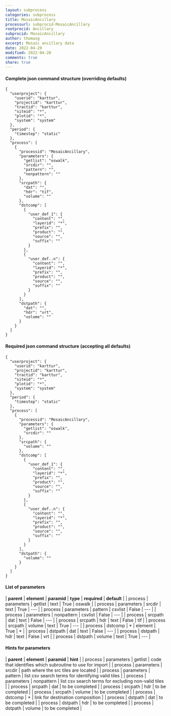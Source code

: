 ```yaml
---
layout: subprocess
categories: subprocess
title: MosaicAncillary
processurl: subprocid-MosaicAncillary
rootprocid: Ancillary
subprocid: MosaicAncillary
author: thomasg
excerpt: Mosaic ancillary data
date: 2022-04-20
modified: 2022-04-20
comments: true
share: true
---
```


#### Complete json command structure (overriding defaults)
```
{
  "userproject": {
    "userid": "karttur",
    "projectid": "karttur",
    "tractid": "karttur",
    "siteid": "*",
    "plotid": "*",
    "system": "system"
  },
  "period": {
    "timestep": "static"
  },
  "process": [
    {
      "processid": "MosaicAncillary",
      "parameters": {
        "getlist": "oswalk",
        "srcdir": "",
        "pattern": "",
        "nonpattern": ""
      },
      "srcpath": {
        "dat": "",
        "hdr": "tif",
        "volume": ""
      },
      "dstcomp": [
        {
          "user_def_1": {
            "content": "",
            "layerid": "*",
            "prefix": "",
            "product": "",
            "source": "",
            "suffix": ""
          }
        },
        {
          "user_def..n": {
            "content": "",
            "layerid": "*",
            "prefix": "",
            "product": "",
            "source": "",
            "suffix": ""
          }
        }
      ],
      "dstpath": {
        "dat": "",
        "hdr": "vrt",
        "volume": ""
      }
    }
  ]
}
```
#### Required json command structure (accepting all defaults)
```
{
  "userproject": {
    "userid": "karttur",
    "projectid": "karttur",
    "tractid": "karttur",
    "siteid": "*",
    "plotid": "*",
    "system": "system"
  },
  "period": {
    "timestep": "static"
  },
  "process": [
    {
      "processid": "MosaicAncillary",
      "parameters": {
        "getlist": "oswalk",
        "srcdir": ""
      },
      "srcpath": {
        "volume": ""
      },
      "dstcomp": [
        {
          "user_def_1": {
            "content": "",
            "layerid": "*",
            "prefix": "",
            "product": "",
            "source": "",
            "suffix": ""
          }
        },
        {
          "user_def..n": {
            "content": "",
            "layerid": "*",
            "prefix": "",
            "product": "",
            "source": "",
            "suffix": ""
          }
        }
      ],
      "dstpath": {
        "volume": ""
      }
    }
  ]
}
```
#### List of parameters

| **parent** | **element** | **paramid** | **type** | **required** | **default** |
| process | parameters | getlist | text | True | oswalk |
| process | parameters | srcdir | text | True | --- |
| process | parameters | pattern | csvlist | False | --- |
| process | parameters | nonpattern | csvlist | False | --- |
| process | srcpath | dat | text | False | --- |
| process | srcpath | hdr | text | False | tif |
| process | srcpath | volume | text | True | --- |
| process | dstcomp | * | element | True | * |
| process | dstpath | dat | text | False | --- |
| process | dstpath | hdr | text | False | vrt |
| process | dstpath | volume | text | True | --- |

#### Hints for parameters

| **parent** | **element** | **paramid** | **hint** |
| process | parameters | getlist |  code that identifies which subroutine to use for import |
| process | parameters | srcdir | path where the src tiles are located |
| process | parameters | pattern | list csv search terms for identifying valid tiles |
| process | parameters | nonpattern | list csv search terms for excluding non-valid tiles |
| process | srcpath | dat | to be completed |
| process | srcpath | hdr | to be completed |
| process | srcpath | volume | to be completed |
| process | dstcomp | * | link for destination composition |
| process | dstpath | dat | to be completed |
| process | dstpath | hdr | to be completed |
| process | dstpath | volume | to be completed |
